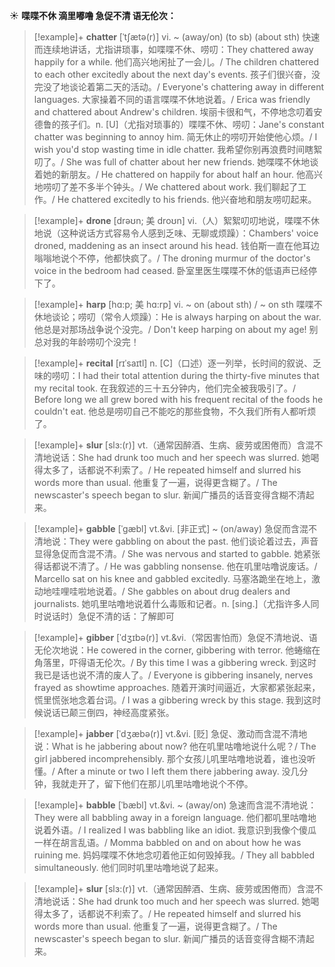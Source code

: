 ☀ <span class="category">**喋喋不休 滴里嘟噜 急促不清 语无伦次：**</span>
>[!example]+ <span class="vocabulary">**chatter**</span> [ˈtʃætə(r)]
> <span class="definition">vi. ~ (away/on) (to sb) (about sth) 快速而连续地讲话，尤指讲琐事，如喋喋不休、唠叨：</span>They chattered away happily for a while. 他们高兴地闲扯了一会儿。/ The children chattered to each other excitedly about the next day's events. 孩子们很兴奋，没完没了地谈论着第二天的活动。/ Everyone's chattering away in different languages. 大家操着不同的语言喋喋不休地说着。/ Erica was friendly and chattered about Andrew's children. 埃丽卡很和气，不停地念叨着安德鲁的孩子们。<span class="definition">n. [U]（尤指对琐事的）喋喋不休、唠叨：</span>Jane's constant chatter was beginning to annoy him. 简无休止的唠叨开始使他心烦。/ I wish you'd stop wasting time in idle chatter. 我希望你别再浪费时间瞎絮叨了。/ She was full of chatter about her new friends. 她喋喋不休地谈着她的新朋友。/ He chattered on happily for about half an hour. 他高兴地唠叨了差不多半个钟头。/ We chattered about work. 我们聊起了工作。/ He chattered excitedly to his friends. 他兴奋地和朋友唠叨起来。
                      
>[!example]+ <span class="vocabulary">**drone**</span> [drəʊn; 美 droʊn]
> <span class="definition">vi.（人）絮絮叨叨地说，喋喋不休地说（这种说话方式容易令人感到乏味、无聊或烦躁）：</span>Chambers' voice droned, maddening as an insect around his head. 钱伯斯一直在他耳边嗡嗡地说个不停，他都快疯了。/ The droning murmur of the doctor's voice in the bedroom had ceased. 卧室里医生喋喋不休的低语声已经停下了。
          
>[!example]+ <span class="vocabulary">**harp**</span> [hɑ:p; 美 hɑ:rp]
> <span class="definition">vi. ~ on (about sth) / ~ on sth 喋喋不休地谈论；唠叨（常令人烦躁）：</span>He is always harping on about the war. 他总是对那场战争说个没完。/ Don't keep harping on about my age! 别总对我的年龄唠叨个没完！

>[!example]+ <span class="vocabulary">**recital**</span> [rɪˈsaɪtl]
> <span class="definition">n. [C]（口述）逐一列举，长时间的叙说、乏味的唠叨：</span>I had their total attention during the thirty-five minutes that my recital took. 在我叙述的三十五分钟内，他们完全被我吸引了。/ Before long we all grew bored with his frequent recital of the foods he couldn't eat. 他总是唠叨自己不能吃的那些食物，不久我们所有人都听烦了。

>[!example]+ <span class="vocabulary">**slur**</span> [slɜ:(r)]
> <span class="definition">vt.（通常因醉酒、生病、疲劳或困倦而）含混不清地说话：</span>She had drunk too much and her speech was slurred. 她喝得太多了，话都说不利索了。/ He repeated himself and slurred his words more than usual. 他重复了一遍，说得更含糊了。/ The newscaster's speech began to slur. 新闻广播员的话音变得含糊不清起来。

>[!example]+ <span class="vocabulary">**gabble**</span> [ˈgæbl]
> <span class="definition">vt.&vi. [非正式] ~ (on/away) 急促而含混不清地说：</span>They were gabbling on about the past. 他们谈论着过去，声音显得急促而含混不清。/ She was nervous and started to gabble. 她紧张得话都说不清了。/ He was gabbling nonsense. 他在叽里咕噜说废话。/ Marcello sat on his knee and gabbled excitedly. 马塞洛跪坐在地上，激动地哇哩哇啦地说着。/ She gabbles on about drug dealers and journalists. 她叽里咕噜地说着什么毒贩和记者。<span class="definition">n. [sing.]（尤指许多人同时说话时）急促不清的话：</span>了解即可

>[!example]+ <span class="vocabulary">**gibber**</span> [ˈdʒɪbə(r)]
> <span class="definition">vt.&vi.（常因害怕而）急促不清地说、语无伦次地说：</span>He cowered in the corner, gibbering with terror. 他蜷缩在角落里，吓得语无伦次。/ By this time I was a gibbering wreck. 到这时我已是话也说不清的废人了。/ Everyone is gibbering insanely, nerves frayed as showtime approaches. 随着开演时间逼近，大家都紧张起来，慌里慌张地念着台词。/ I was a gibbering wreck by this stage. 我到这时候说话已颠三倒四，神经高度紧张。

>[!example]+ <span class="vocabulary">**jabber**</span> [ˈdʒæbə(r)]
> <span class="definition">vt.&vi. [贬] 急促、激动而含混不清地说：</span>What is he jabbering about now? 他在叽里咕噜地说什么呢？/ The girl jabbered incomprehensibly. 那个女孩儿叽里咕噜地说着，谁也没听懂。/ After a minute or two I left them there jabbering away. 没几分钟，我就走开了，留下他们在那儿叽里咕噜地说个不停。
           
>[!example]+ <span class="vocabulary">**babble**</span> [ˈbæbl]
> <span class="definition">vt.&vi. ~ (away/on) 急速而含混不清地说：</span>They were all babbling away in a foreign language. 他们都叽里咕噜地说着外语。/ I realized I was babbling like an idiot. 我意识到我像个傻瓜一样在胡言乱语。/ Momma babbled on and on about how he was ruining me. 妈妈喋喋不休地念叨着他正如何毁掉我。/ They all babbled simultaneously. 他们同时叽里咕噜地说了起来。
           
>[!example]+ <span class="vocabulary">**slur**</span> [slɜ:(r)]
> <span class="definition">vt.（通常因醉酒、生病、疲劳或困倦而）含混不清地说话：</span>She had drunk too much and her speech was slurred. 她喝得太多了，话都说不利索了。/ He repeated himself and slurred his words more than usual. 他重复了一遍，说得更含糊了。/ The newscaster's speech began to slur. 新闻广播员的话音变得含糊不清起来。

